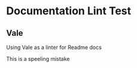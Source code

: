 # Documentation Lint Test

## Vale

Using Vale as a linter for Readme docs

This is a speeling mistake



